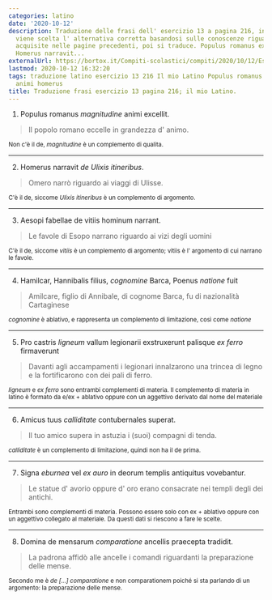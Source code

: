 ```yaml
---
categories: latino
date: '2020-10-12'
description: Traduzione delle frasi dell' esercizio 13 a pagina 216, in cui prima
  viene scelta l' alternativa corretta basandosi sulle conoscenze riguardanti i complementi
  acquisite nelle pagine precedenti, poi si traduce. Populus romanus excellit magnitudine...
  Homerus narravit...
externalUrl: https://bortox.it/Compiti-scolastici/compiti/2020/10/12/Esercizio-13-pagina-216.html
lastmod: 2020-10-12 16:32:20
tags: traduzione latino esercizio 13 216 Il mio Latino Populus romanus excellit magnitudine
  animi homerus
title: Traduzione frasi esercizio 13 pagina 216; il mio Latino.
---
```


1) Populus romanus _magnitudine_ animi excellit.

> Il popolo romano eccelle in grandezza d' animo.

<sub> Non c'è il de, _magnitudine_ è un complemento di qualita.</sub>

---

2) Homerus narravit _de Ulixis itineribus_.

> Omero narrò riguardo ai viaggi di Ulisse.

<sub> C'è il de, siccome _Ulixis itineribus_ è un complemento di argomento.</sub>

---

3) Aesopi fabellae de vitiis hominum narrant.

> Le favole di Esopo narrano riguardo ai vizi degli uomini 

<sub> C'è il de, siccome _vitiis_ è un complemento di argomento; vitiis è l' argomento di cui narrano le favole.</sub>

---

4) Hamilcar, Hannibalis filius, _cognomine_ Barca, Poenus _natione_ fuit

> Amilcare, figlio di Annibale, di cognome Barca, fu di nazionalità Cartaginese

<sub> _cognomine_ è ablativo, e rappresenta un complemento di limitazione, così come _natione_ </sub>

---

5) Pro castris _ligneum_ vallum legionarii exstruxerunt palisque _ex ferro_ firmaverunt

> Davanti agli accampamenti i legionari innalzarono una trincea di legno e la fortificarono con dei pali di ferro.

<sub>  _ligneum_ e _ex ferro_ sono entrambi complementi di materia. Il complemento di materia in latino è formato da e/ex + ablativo oppure con un aggettivo derivato dal nome del materiale </sub>

---

6) Amicus tuus _calliditate_ contubernales superat.

> Il tuo amico supera in astuzia i (suoi) compagni di tenda.

<sub> _calliditate_ è un complemento di limitazione, quindi non ha il de prima. </sub> 

---

7) Signa _eburnea_ vel _ex auro_ in deorum templis antiquitus vovebantur.

> Le statue d' avorio oppure d' oro erano consacrate nei templi degli dei antichi.

<sub> Entrambi sono complementi di materia. Possono essere solo con ex + ablativo oppure con un aggettivo collegato al materiale. Da questi dati si riescono a fare le scelte.

---

8) Domina de mensarum _comparatione_ ancellis praecepta tradidit.

> La padrona affidò alle ancelle i comandi riguardanti la preparazione delle mense.

<sub> Secondo me è _de [...] comparatione_ e non comparationem poiché si sta parlando di un argomento: la preparazione delle mense. </sub>